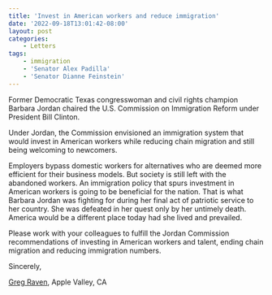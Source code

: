 ```yaml
---
title: 'Invest in American workers and reduce immigration'
date: '2022-09-18T13:01:42-08:00'
layout: post
categories:
    - Letters
tags:
    - immigration
    - 'Senator Alex Padilla'
    - 'Senator Dianne Feinstein'
---
```


Former Democratic Texas congresswoman and civil rights champion Barbara Jordan chaired the U.S. Commission on Immigration Reform under President Bill Clinton.

Under Jordan, the Commission envisioned an immigration system that would invest in American workers while reducing chain migration and still being welcoming to newcomers.

Employers bypass domestic workers for alternatives who are deemed more efficient for their business models. But society is still left with the abandoned workers. An immigration policy that spurs investment in American workers is going to be beneficial for the nation. That is what Barbara Jordan was fighting for during her final act of patriotic service to her country. She was defeated in her quest only by her untimely death. America would be a different place today had she lived and prevailed.

Please work with your colleagues to fulfill the Jordan Commission recommendations of investing in American workers and talent, ending chain migration and reducing immigration numbers.

Sincerely,

[Greg Raven](https://www.gregraven.org/), Apple Valley, CA